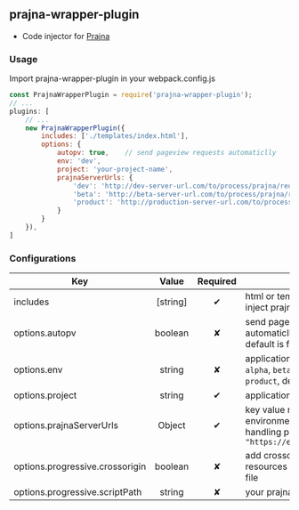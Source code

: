 ## prajna-wrapper-plugin

* Code injector for [Prajna](https://github.com/prajna-project/prajna)

### Usage

Import prajna-wrapper-plugin in your webpack.config.js

```javascript
const PrajnaWrapperPlugin = require('prajna-wrapper-plugin');
// ...
plugins: [
    // ...
    new PrajnaWrapperPlugin({
        includes: ['./templates/index.html'],
        options: {
            autopv: true,    // send pageview requests automaticlly
            env: 'dev',
            project: 'your-project-name',
            prajnaServerUrls: {
                'dev': 'http://dev-server-url.com/to/process/prajna/requests',
                'beta': 'http://beta-server-url.com/to/process/prajna/requests',
                'product': 'http://production-server-url.com/to/process/prajna/requests',
            }
        }
    }),
]
```

### Configurations

Key | Value | Required | Description
-------------------- | :---------: | :---------: | ---------
includes | [string] | ✔ | html or template files you want to inject prajna code to
options.autopv | boolean | ✘ | send pageview request automaticlly or not: `true`, `false`, default is false
options.env | string | ✘ | application environment: `dev`, `test`, `alpha`, `beta`, `release-candidate`, `product`, default is dev
options.project | string | ✔ |application name
options.prajnaServerUrls | Object | ✔ | key value mapping between environment and server url for handling prajna requests: `{"dev": "https://example.com/api/prajna"}`
options.progressive.crossorigin | boolean | ✘ | add crossorigin attribute for resources on the html or template file
options.progressive.scriptPath | string | ✘ |your prajna cdn url

